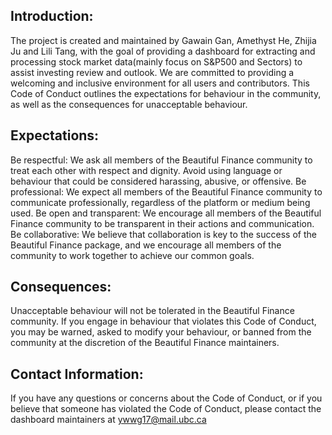 ## Introduction:
The project is created and maintained by Gawain Gan, Amethyst He, Zhijia Ju and Lili Tang, with the goal of providing a dashboard for extracting and processing stock market data(mainly focus on S&P500 and Sectors) to assist investing review and outlook. We are committed to providing a welcoming and inclusive environment for all users and contributors.
This Code of Conduct outlines the expectations for behaviour in the community, as well as the consequences for unacceptable behaviour.

## Expectations:
Be respectful: We ask all members of the Beautiful Finance community to treat each other with respect and dignity. Avoid using language or behaviour that could be considered harassing, abusive, or offensive.
Be professional: We expect all members of the Beautiful Finance community to communicate professionally, regardless of the platform or medium being used.
Be open and transparent: We encourage all members of the Beautiful Finance community to be transparent in their actions and communication.
Be collaborative: We believe that collaboration is key to the success of the Beautiful Finance package, and we encourage all members of the community to work together to achieve our common goals.

## Consequences:
Unacceptable behaviour will not be tolerated in the Beautiful Finance community. If you engage in behaviour that violates this Code of Conduct, you may be warned, asked to modify your behaviour, or banned from the community at the discretion of the Beautiful Finance maintainers.

## Contact Information:
If you have any questions or concerns about the Code of Conduct, or if you believe that someone has violated the Code of Conduct, please contact the dashboard  maintainers at ywwg17@mail.ubc.ca
